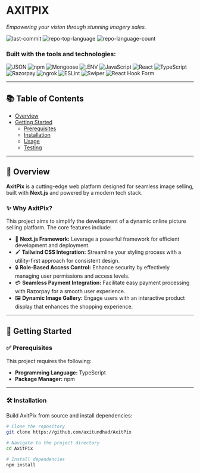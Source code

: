 # AXITPIX

*Empowering your vision through stunning imagery sales.*

![last-commit](https://img.shields.io/github/last-commit/axitundhad/AxitPix?style=flat&logo=git&logoColor=white&color=0080ff)
![repo-top-language](https://img.shields.io/github/languages/top/axitundhad/AxitPix?style=flat&color=0080ff)
![repo-language-count](https://img.shields.io/github/languages/count/axitundhad/AxitPix?style=flat&color=0080ff)

### Built with the tools and technologies:

![JSON](https://img.shields.io/badge/JSON-000000.svg?style=flat&logo=JSON&logoColor=white)
![npm](https://img.shields.io/badge/npm-CB3837.svg?style=flat&logo=npm&logoColor=white)
![Mongoose](https://img.shields.io/badge/Mongoose-F04D35.svg?style=flat&logo=Mongoose&logoColor=white)
![.ENV](https://img.shields.io/badge/.ENV-ECD53F.svg?style=flat&logo=dotenv&logoColor=black)
![JavaScript](https://img.shields.io/badge/JavaScript-F7DF1E.svg?style=flat&logo=JavaScript&logoColor=black)
![React](https://img.shields.io/badge/React-61DAFB.svg?style=flat&logo=React&logoColor=black)
![TypeScript](https://img.shields.io/badge/TypeScript-3178C6.svg?style=flat&logo=TypeScript&logoColor=white)
![Razorpay](https://img.shields.io/badge/Razorpay-0C2451.svg?style=flat&logo=Razorpay&logoColor=white)
![ngrok](https://img.shields.io/badge/ngrok-1F1E37.svg?style=flat&logo=ngrok&logoColor=white)
![ESLint](https://img.shields.io/badge/ESLint-4B32C3.svg?style=flat&logo=ESLint&logoColor=white)
![Swiper](https://img.shields.io/badge/Swiper-6332F6.svg?style=flat&logo=Swiper&logoColor=white)
![React Hook Form](https://img.shields.io/badge/React%20Hook%20Form-EC5990.svg?style=flat&logo=React-Hook-Form&logoColor=white)

---

## 📚 Table of Contents

- [Overview](#overview)
- [Getting Started](#getting-started)
  - [Prerequisites](#prerequisites)
  - [Installation](#installation)
  - [Usage](#usage)
  - [Testing](#testing)

---

## 🧾 Overview

**AxitPix** is a cutting-edge web platform designed for seamless image selling, built with **Next.js** and powered by a modern tech stack.

### ✨ Why AxitPix?

This project aims to simplify the development of a dynamic online picture selling platform. The core features include:

- 🎨 **Next.js Framework:** Leverage a powerful framework for efficient development and deployment.
- 🖌️ **Tailwind CSS Integration:** Streamline your styling process with a utility-first approach for consistent design.
- 🔒 **Role-Based Access Control:** Enhance security by effectively managing user permissions and access levels.
- 💳 **Seamless Payment Integration:** Facilitate easy payment processing with Razorpay for a smooth user experience.
- 🖼️ **Dynamic Image Gallery:** Engage users with an interactive product display that enhances the shopping experience.

---

## 🚀 Getting Started

### ✅ Prerequisites

This project requires the following:

- **Programming Language:** TypeScript
- **Package Manager:** npm

---

### 🛠️ Installation

Build AxitPix from source and install dependencies:

```bash
# Clone the repository
git clone https://github.com/axitundhad/AxitPix

# Navigate to the project directory
cd AxitPix

# Install dependencies
npm install
